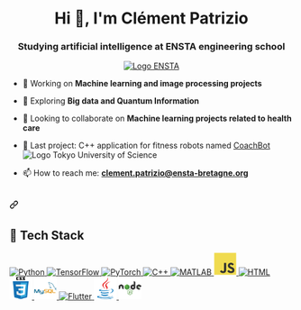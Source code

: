 <div align="center">
  <h1>Hi 👋, I'm Clément Patrizio</h1>
  <h3>Studying artificial intelligence at ENSTA engineering school</h3>
  <a href="https://www.ensta-bretagne.fr">
    <img src="https://www.ensta-paris.fr/profiles/createur_profil/themes/createur/dist/images/logo_ensta_new2.png.pagespeed.ce.6ckDRmYhwW.png" alt="Logo ENSTA" width="200">
  </a>
</div>


- 🔭 Working on **Machine learning and image processing projects**

- 🌱 Exploring **Big data and Quantum Information**

- 👯 Looking to collaborate on **Machine learning projects related to health care**

- 📝 Last project: C++ application for fitness robots named [CoachBot](https://github.com/Clem-Pat/Coach_Bot)  <img src="https://upload.wikimedia.org/wikipedia/en/thumb/d/dd/Tokyo_University_of_Science.svg/800px-Tokyo_University_of_Science.svg.png" alt="Logo Tokyo University of Science" width="30">

- 📫 How to reach me: **clement.patrizio@ensta-bretagne.org**

<h2 dir="auto"><a id="user-content--socials" class="anchor" aria-hidden="true" href="#-socials"><svg class="octicon octicon-link" viewBox="0 0 16 16" version="1.1" width="16" height="16" aria-hidden="true"><path fill-rule="evenodd" d="M7.775 3.275a.75.75 0 001.06 1.06l1.25-1.25a2 2 0 112.83 2.83l-2.5 2.5a2 2 0 01-2.83 0 .75.75 0 00-1.06 1.06 3.5 3.5 0 004.95 0l2.5-2.5a3.5 3.5 0 00-4.95-4.95l-1.25 1.25zm-4.69 9.64a2 2 0 010-2.83l2.5-2.5a2 2 0 012.83 0 .75.75 0 001.06-1.06 3.5 3.5 0 00-4.95 0l-2.5 2.5a3.5 3.5 0 004.95 4.95l1.25-1.25a.75.75 0 00-1.06-1.06l-1.25 1.25a2 2 0 01-2.83 0z"></path></svg></a>

<br>

<h2 align="left">🚀 Tech Stack</h2>

<a href="https://www.python.org" target="_blank" rel="noreferrer">
  <img src="https://www.vectorlogo.zone/logos/python/python-icon.svg" alt="Python" width="40" height="40"/>
</a>

<a href="https://www.tensorflow.org" target="_blank" rel="noreferrer">
  <img src="https://www.vectorlogo.zone/logos/tensorflow/tensorflow-icon.svg" alt="TensorFlow" width="40" height="40"/>
</a>

<a href="https://pytorch.org" target="_blank" rel="noreferrer">
  <img src="https://www.vectorlogo.zone/logos/pytorch/pytorch-icon.svg" alt="PyTorch" width="40" height="40"/>
</a>

<a href="https://isocpp.org" target="_blank" rel="noreferrer">
  <img src="https://upload.wikimedia.org/wikipedia/commons/1/18/ISO_C%2B%2B_Logo.svg" alt="C++" width="40" height="40"/>
</a>

<a href="https://www.mathworks.com/products/matlab.html" target="_blank" rel="noreferrer">
  <img src="https://upload.wikimedia.org/wikipedia/commons/2/21/Matlab_Logo.png" alt="MATLAB" width="40" height="40"/>
</a>

<a href="https://developer.mozilla.org/en-US/docs/Web/JavaScript" target="_blank" rel="noreferrer"> 
  <img src="https://raw.githubusercontent.com/devicons/devicon/master/icons/javascript/javascript-original.svg" alt="JavaScript" width="40" height="40"/> 
</a>

<a href="https://developer.mozilla.org/en-US/docs/Web/HTML" target="_blank" rel="noreferrer">
  <img src="https://www.vectorlogo.zone/logos/w3_html5/w3_html5-icon.svg" alt="HTML" width="40" height="40"/>
</a>

<a href="https://www.w3schools.com/css/" target="_blank" rel="noreferrer"> 
  <img src="https://raw.githubusercontent.com/devicons/devicon/master/icons/css3/css3-original-wordmark.svg" alt="CSS" width="40" height="40"/>
</a>

<a href="https://www.mysql.com/" target="_blank" rel="noreferrer">
  <img src="https://raw.githubusercontent.com/devicons/devicon/master/icons/mysql/mysql-original-wordmark.svg" alt="MySQL" width="40" height="40"/>
</a>

<a href="https://flutter.dev/" target="_blank" rel="noreferrer">
  <img src="https://www.vectorlogo.zone/logos/flutterio/flutterio-icon.svg" alt="Flutter" width="40" height="40"/> 
</a>

<a href="https://www.java.com" target="_blank" rel="noreferrer"> 
  <img src="https://raw.githubusercontent.com/devicons/devicon/master/icons/java/java-original.svg" alt="Java" width="40" height="40"/> 
</a>

<a href="https://nodejs.org" target="_blank" rel="noreferrer"> 
  <img src="https://raw.githubusercontent.com/devicons/devicon/master/icons/nodejs/nodejs-original-wordmark.svg" alt="Node.js" width="40" height="40"/> 
</a>


<!-- STATISTICS (Yet there are too much C++, not enough Python -->

<!-- 
<h2 dir="auto"><a id="user-content--github-stats" class="anchor" aria-hidden="true" href="#-github-stats"><svg class="octicon octicon-link" viewBox="0 0 16 16" version="1.1" width="16" height="16" aria-hidden="true"><path fill-rule="evenodd" d="M7.775 3.275a.75.75 0 001.06 1.06l1.25-1.25a2 2 0 112.83 2.83l-2.5 2.5a2 2 0 01-2.83 0 .75.75 0 00-1.06 1.06 3.5 3.5 0 004.95 0l2.5-2.5a3.5 3.5 0 00-4.95-4.95l-1.25 1.25zm-4.69 9.64a2 2 0 010-2.83l2.5-2.5a2 2 0 012.83 0 .75.75 0 001.06-1.06 3.5 3.5 0 00-4.95 0l-2.5 2.5a3.5 3.5 0 004.95 4.95l1.25-1.25a.75.75 0 00-1.06-1.06l-1.25 1.25a2 2 0 01-2.83 0z"></path></svg></a><g-emoji class="g-emoji" alias="pager" fallback-src="https://github.githubassets.com/images/icons/emoji/unicode/1f4df.png">🧩</g-emoji> GitHub Stats</h2>

![Top Langs](https://github-readme-stats.vercel.app/api/top-langs/?username=Clem-Pat&exclude_repo=SomeRepo&hide=C)

![enter image description here](https://github-readme-stats.vercel.app/api?username=Clem-Pat&&show_icons=true&title_color=ffffff&icon_color=bb2acf&text_color=daf7dc&bg_color=151515)

-->
